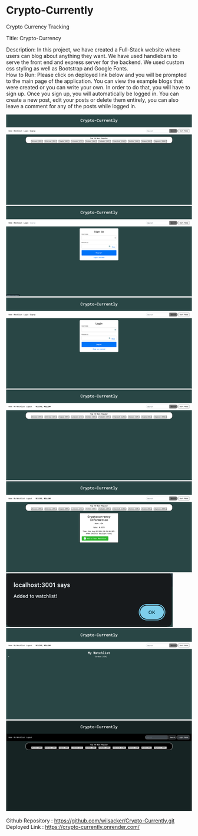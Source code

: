 # Crypto-Currently
Crypto Currency Tracking

Title: Crypto-Currency


Description:
In this project, we have created a Full-Stack website where users can blog about anything they want. We have used handlebars to serve the front end and express server for the backend. We used custom css styling as well as Bootstrap and Google Fonts.  
How to Run:
Please click on deployed link below and you will be prompted to the main page of the application. You can view the example blogs that were created or you can write your own. In order to do that, you will have to sign up. Once you sign up, you will automatically be logged in. You can create a new post, edit your posts or delete them entirely, you can also leave a comment for any of the posts while logged in.


![alt text](./public/images/Main.png)
![alt text](./public/images/SIGN%20UP.png)
![alt text](./public/images/LOGIN.png)
![alt text](./public/images/LOGGED%20IN.png)
![alt text](./public/images/CRYPTO%20INFO.png)
![alt text](./public/images/ADDED%20TO%20WATCH%20LIST.png)
![alt text](./public/images/MY%20WATCHLIST%20PAGE.png)
![alt text](./public/images/DARK%20MODE.png)


Github Repository : https://github.com/wilsacker/Crypto-Currently.git
Deployed Link : https://crypto-currently.onrender.com/